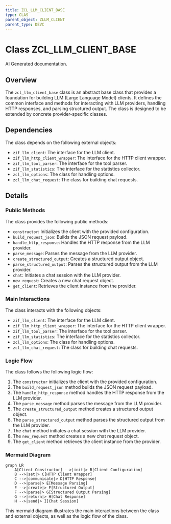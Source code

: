 ```yaml
---
title: ZCL_LLM_CLIENT_BASE
type: CLAS
parent_object: ZLLM_CLIENT
parent_type: DEVC
---
```


# Class ZCL_LLM_CLIENT_BASE

AI Generated documentation.

## Overview

The `zcl_llm_client_base` class is an abstract base class that provides a foundation for building LLM (Large Language Model) clients. It defines the common interface and methods for interacting with LLM providers, handling HTTP responses, and parsing structured output. The class is designed to be extended by concrete provider-specific classes.

## Dependencies

The class depends on the following external objects:

* `zif_llm_client`: The interface for the LLM client.
* `zif_llm_http_client_wrapper`: The interface for the HTTP client wrapper.
* `zif_llm_tool_parser`: The interface for the tool parser.
* `zif_llm_statistics`: The interface for the statistics collector.
* `zcl_llm_options`: The class for handling options.
* `zcl_llm_chat_request`: The class for building chat requests.

## Details

### Public Methods

The class provides the following public methods:

* `constructor`: Initializes the client with the provided configuration.
* `build_request_json`: Builds the JSON request payload.
* `handle_http_response`: Handles the HTTP response from the LLM provider.
* `parse_message`: Parses the message from the LLM provider.
* `create_structured_output`: Creates a structured output object.
* `parse_structured_output`: Parses the structured output from the LLM provider.
* `chat`: Initiates a chat session with the LLM provider.
* `new_request`: Creates a new chat request object.
* `get_client`: Retrieves the client instance from the provider.

### Main Interactions

The class interacts with the following objects:

* `zif_llm_client`: The interface for the LLM client.
* `zif_llm_http_client_wrapper`: The interface for the HTTP client wrapper.
* `zif_llm_tool_parser`: The interface for the tool parser.
* `zif_llm_statistics`: The interface for the statistics collector.
* `zcl_llm_options`: The class for handling options.
* `zcl_llm_chat_request`: The class for building chat requests.

### Logic Flow

The class follows the following logic flow:

1. The `constructor` initializes the client with the provided configuration.
2. The `build_request_json` method builds the JSON request payload.
3. The `handle_http_response` method handles the HTTP response from the LLM provider.
4. The `parse_message` method parses the message from the LLM provider.
5. The `create_structured_output` method creates a structured output object.
6. The `parse_structured_output` method parses the structured output from the LLM provider.
7. The `chat` method initiates a chat session with the LLM provider.
8. The `new_request` method creates a new chat request object.
9. The `get_client` method retrieves the client instance from the provider.

### Mermaid Diagram

```mermaid
graph LR
    A[Client Constructor] -->|init|> B[Client Configuration]
    B -->|set|> C[HTTP Client Wrapper]
    C -->|communicate|> D[HTTP Response]
    D -->|parse|> E[Message Parsing]
    E -->|create|> F[Structured Output]
    F -->|parse|> G[Structured Output Parsing]
    G -->|return|> H[Chat Response]
    H -->|send|> I[Chat Session]
```

This mermaid diagram illustrates the main interactions between the class and external objects, as well as the logic flow of the class.
